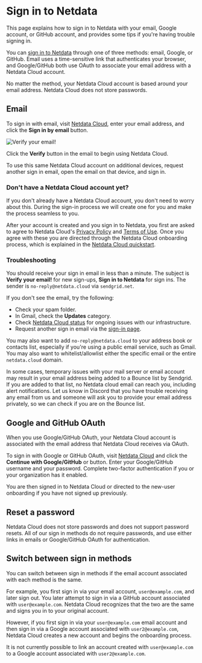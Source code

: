 # Sign in to Netdata

This page explains how to sign in to Netdata with your email, Google account, or GitHub account, and provides some tips if you're having trouble signing in.

You can [sign in to Netdata](https://app.netdata.cloud/sign-in?cloudRoute=spaces?utm_source=docs&utm_content=sign_in_button_first_section) through one of three methods: email, Google, or GitHub. Email uses a
time-sensitive link that authenticates your browser, and Google/GitHub both use OAuth to associate your email address
with a Netdata Cloud account.

No matter the method, your Netdata Cloud account is based around your email address. Netdata Cloud does not store
passwords.

## Email

To sign in with email, visit [Netdata Cloud](https://app.netdata.cloud/sign-in?cloudRoute=spaces?utm_source=docs&utm_content=sign_in_button_email_section), enter your email address, and click
the **Sign in by email** button.

![Verify your email!](https://user-images.githubusercontent.com/82235632/125475486-c667635a-067f-4866-9411-9f7f795a0d50.png)

Click the **Verify** button in the email to begin using Netdata Cloud.

To use this same Netdata Cloud account on additional devices, request another sign in email, open the email on that
device, and sign in.

### Don't have a Netdata Cloud account yet?

If you don't already have a Netdata Cloud account, you don't need to worry about this. During the sign-in process we will create one for you and make the process seamless to you.

After your account is created and you sign in to Netdata, you first are asked to agree to Netdata Cloud's [Privacy
Policy](https://www.netdata.cloud/privacy/) and [Terms of Use](https://www.netdata.cloud/terms/). Once you agree with these you are directed
through the Netdata Cloud onboarding process, which is explained in the [Netdata Cloud
quickstart](https://github.com/netdata/netdata/blob/master/packaging/installer/README.md).

### Troubleshooting

You should receive your sign in email in less than a minute. The subject is **Verify your email!** for new sign-ups, **Sign in to Netdata** for sign ins.
The sender is `no-reply@netdata.cloud` via `sendgrid.net`.

If you don't see the email, try the following:

- Check your spam folder.
- In Gmail, check the **Updates** category.
- Check [Netdata Cloud status](https://status.netdata.cloud) for ongoing issues with our infrastructure.
- Request another sign in email via the [sign-in page](https://app.netdata.cloud/sign-in?cloudRoute=spaces?utm_source=docs&utm_content=sign_in_button_troubleshooting_section).

You may also want to add `no-reply@netdata.cloud` to your address book or contacts list, especially if you're using
a public email service, such as Gmail. You may also want to whitelist/allowlist either the specific email or the entire
`netdata.cloud` domain.

In some cases, temporary issues with your mail server or email account may result in your email address being added to a Bounce list by Sendgrid.
If you are added to that list, no Netdata cloud email can reach you, including alert notifications. Let us know in Discord that you have trouble receiving
any email from us and someone will ask you to provide your email address privately, so we can check if you are on the Bounce list.

## Google and GitHub OAuth

When you use Google/GitHub OAuth, your Netdata Cloud account is associated with the email address that Netdata Cloud
receives via OAuth.

To sign in with Google or GitHub OAuth, visit [Netdata Cloud](https://app.netdata.cloud/sign-in?cloudRoute=spaces?utm_source=docs&utm_content=sign_in_button_google_github_section) and click the
**Continue with Google/GitHub** or button. Enter your Google/GitHub username and your password. Complete two-factor
authentication if you or your organization has it enabled.

You are then signed in to Netdata Cloud or directed to the new-user onboarding if you have not signed up previously.

## Reset a password

Netdata Cloud does not store passwords and does not support password resets. All of our sign in methods do not
require passwords, and use either links in emails or Google/GitHub OAuth for authentication.

## Switch between sign in methods

You can switch between sign in methods if the email account associated with each method is the same.

For example, you first sign in via your email account, `user@example.com`, and later sign out. You later attempt to sign
in via a GitHub account associated with `user@example.com`. Netdata Cloud recognizes that the two are the same and signs
you in to your original account.

However, if you first sign in via your `user@example.com` email account and then sign in via a Google account associated
with `user2@example.com`, Netdata Cloud creates a new account and begins the onboarding process.

It is not currently possible to link an account created with `user@example.com` to a Google account associated with
`user2@example.com`.
